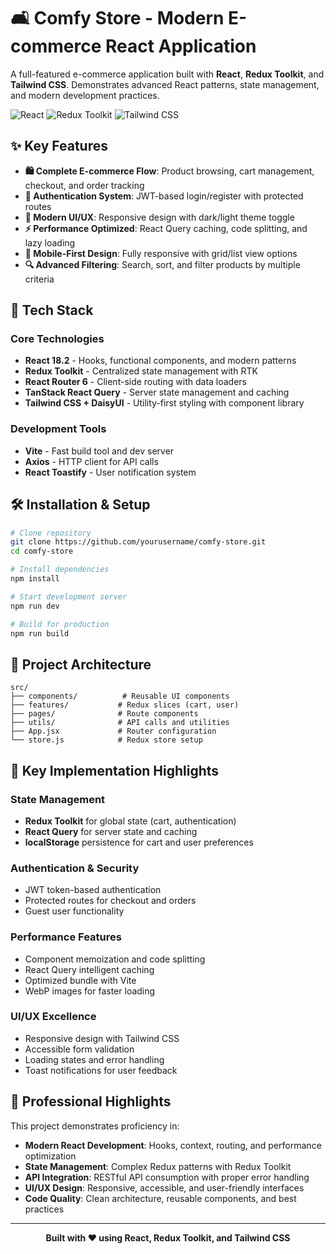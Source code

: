 # 🛋️ Comfy Store - Modern E-commerce React Application

A full-featured e-commerce application built with **React**, **Redux Toolkit**, and **Tailwind CSS**. Demonstrates advanced React patterns, state management, and modern development practices.

![React](https://img.shields.io/badge/React-18.2.0-blue?style=for-the-badge&logo=react)
![Redux Toolkit](https://img.shields.io/badge/Redux_Toolkit-1.9.5-purple?style=for-the-badge&logo=redux)
![Tailwind CSS](https://img.shields.io/badge/Tailwind_CSS-3.3.3-blue?style=for-the-badge&logo=tailwindcss)

## ✨ Key Features

- **🛍️ Complete E-commerce Flow**: Product browsing, cart management, checkout, and order tracking
- **🔐 Authentication System**: JWT-based login/register with protected routes
- **🎨 Modern UI/UX**: Responsive design with dark/light theme toggle
- **⚡ Performance Optimized**: React Query caching, code splitting, and lazy loading
- **📱 Mobile-First Design**: Fully responsive with grid/list view options
- **🔍 Advanced Filtering**: Search, sort, and filter products by multiple criteria

## 🚀 Tech Stack

### Core Technologies
- **React 18.2** - Hooks, functional components, and modern patterns
- **Redux Toolkit** - Centralized state management with RTK
- **React Router 6** - Client-side routing with data loaders
- **TanStack React Query** - Server state management and caching
- **Tailwind CSS + DaisyUI** - Utility-first styling with component library

### Development Tools
- **Vite** - Fast build tool and dev server
- **Axios** - HTTP client for API calls
- **React Toastify** - User notification system

## 🛠️ Installation & Setup

```bash
# Clone repository
git clone https://github.com/yourusername/comfy-store.git
cd comfy-store

# Install dependencies
npm install

# Start development server
npm run dev

# Build for production
npm run build
```

## 📁 Project Architecture

```
src/
├── components/          # Reusable UI components
├── features/           # Redux slices (cart, user)
├── pages/              # Route components
├── utils/              # API calls and utilities
├── App.jsx             # Router configuration
└── store.js            # Redux store setup
```

## 🔧 Key Implementation Highlights

### State Management
- **Redux Toolkit** for global state (cart, authentication)
- **React Query** for server state and caching
- **localStorage** persistence for cart and user preferences

### Authentication & Security
- JWT token-based authentication
- Protected routes for checkout and orders
- Guest user functionality

### Performance Features
- Component memoization and code splitting
- React Query intelligent caching
- Optimized bundle with Vite
- WebP images for faster loading

### UI/UX Excellence
- Responsive design with Tailwind CSS
- Accessible form validation
- Loading states and error handling
- Toast notifications for user feedback

## 🌟 Professional Highlights

This project demonstrates proficiency in:
- **Modern React Development**: Hooks, context, routing, and performance optimization
- **State Management**: Complex Redux patterns with Redux Toolkit
- **API Integration**: RESTful API consumption with proper error handling
- **UI/UX Design**: Responsive, accessible, and user-friendly interfaces
- **Code Quality**: Clean architecture, reusable components, and best practices

---

<div align="center">

**Built with ❤️ using React, Redux Toolkit, and Tailwind CSS**

</div>